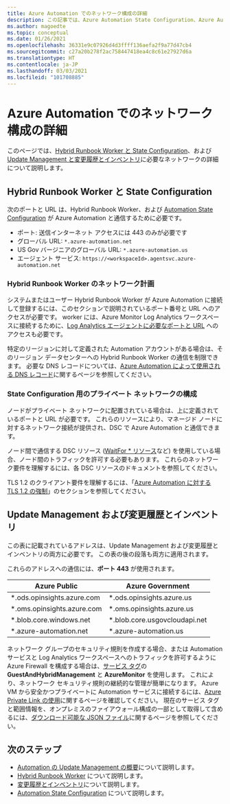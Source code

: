 ```yaml
---
title: Azure Automation でのネットワーク構成の詳細
description: この記事では、Azure Automation State Configuration、Azure Automation Hybrid Runbook Worker、Update Management、および変更履歴とインベントリに必要なネットワーク情報の詳細について説明します
ms.author: magoedte
ms.topic: conceptual
ms.date: 01/26/2021
ms.openlocfilehash: 36331e9c07926d4d3ffff136aefa2f9a77d47cb4
ms.sourcegitcommit: c27a20b278f2ac758447418ea4c8c61e27927d6a
ms.translationtype: HT
ms.contentlocale: ja-JP
ms.lasthandoff: 03/03/2021
ms.locfileid: "101708885"
---
```

# <a name="azure-automation-network-configuration-details"></a>Azure Automation でのネットワーク構成の詳細

このページでは、[Hybrid Runbook Worker と State Configuration](#hybrid-runbook-worker-and-state-configuration)、および [Update Management と変更履歴とインベントリ](#update-management-and-change-tracking-and-inventory)に必要なネットワークの詳細について説明します。

## <a name="hybrid-runbook-worker-and-state-configuration"></a>Hybrid Runbook Worker と State Configuration

次のポートと URL は、Hybrid Runbook Worker、および [Automation State Configuration](automation-dsc-overview.md) が Azure Automation と通信するために必要です。

* ポート: 送信インターネット アクセスには 443 のみが必要です
* グローバル URL: `*.azure-automation.net`
* US Gov バージニアのグローバル URL: `*.azure-automation.us`
* エージェント サービス: `https://<workspaceId>.agentsvc.azure-automation.net`

### <a name="network-planning-for-hybrid-runbook-worker"></a>Hybrid Runbook Worker のネットワーク計画

システムまたはユーザー Hybrid Runbook Worker が Azure Automation に接続して登録するには、このセクションで説明されているポート番号と URL へのアクセスが必要です。 worker には、Azure Monitor Log Analytics ワークスペースに接続するために、[Log Analytics エージェントに必要なポートと URL](../azure-monitor/agents/agent-windows.md) へのアクセスも必要です。

特定のリージョンに対して定義された Automation アカウントがある場合は、そのリージョン データセンターへの Hybrid Runbook Worker の通信を制限できます。 必要な DNS レコードについては、[Azure Automation によって使用される DNS レコード](how-to/automation-region-dns-records.md)に関するページを参照してください。

### <a name="configuration-of-private-networks-for-state-configuration"></a>State Configuration 用のプライベート ネットワークの構成

ノードがプライベート ネットワークに配置されている場合は、上に定義されているポートと URL が必要です。 これらのリソースにより、マネージド ノードに対するネットワーク接続が提供され、DSC で Azure Automation と通信できます。

ノード間で通信する DSC リソース ([WaitFor * リソース](/powershell/scripting/dsc/reference/resources/windows/waitForAllResource)など) を使用している場合、ノード間のトラフィックを許可する必要もあります。 これらのネットワーク要件を理解するには、各 DSC リソースのドキュメントを参照してください。

TLS 1.2 のクライアント要件を理解するには、「[Azure Automation に対する TLS 1.2 の強制](automation-managing-data.md#tls-12-enforcement-for-azure-automation)」のセクションを参照してください。

## <a name="update-management-and-change-tracking-and-inventory"></a>Update Management および変更履歴とインベントリ

この表に記載されているアドレスは、Update Management および変更履歴とインベントリの両方に必要です。 この表の後の段落も両方に適用されます。

これらのアドレスへの通信には、**ポート 443** が使用されます。

|Azure Public  |Azure Government  |
|---------|---------|
|\*.ods.opinsights.azure.com    | \*.ods.opinsights.azure.us         |
|\*.oms.opinsights.azure.com     | \*.oms.opinsights.azure.us        |
|\*.blob.core.windows.net | \*.blob.core.usgovcloudapi.net|
|\*.azure-automation.net | \*.azure-automation.us|

ネットワーク グループのセキュリティ規則を作成する場合、または Automation サービスと Log Analytics ワークスペースへのトラフィックを許可するように Azure Firewall を構成する場合は、[サービス タグ](../virtual-network/service-tags-overview.md#available-service-tags)の **GuestAndHybridManagement** と **AzureMonitor** を使用します。 これにより、ネットワーク セキュリティ規則の継続的な管理が簡単になります。 Azure VM から安全かつプライベートに Automation サービスに接続するには、[Azure Private Link の使用](./how-to/private-link-security.md)に関するページを確認してください。 現在のサービス タグと範囲情報を、オンプレミスのファイアウォール構成の一部として取得して含めるには、[ダウンロード可能な JSON ファイル](../virtual-network/service-tags-overview.md#discover-service-tags-by-using-downloadable-json-files)に関するページを参照してください。

## <a name="next-steps"></a>次のステップ

* [Automation の Update Management の概要](update-management\overview.md)について説明します。
* [Hybrid Runbook Worker](automation-hybrid-runbook-worker.md) について説明します。
* [変更履歴とインベントリ](change-tracking\overview.md)について説明します。
* [Automation State Configuration](automation-dsc-overview.md) について説明します。